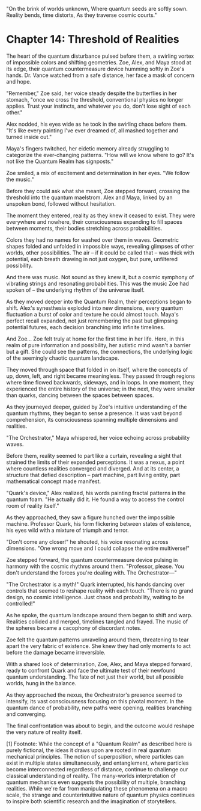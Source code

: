 "On the brink of worlds unknown,
Where quantum seeds are softly sown.
Reality bends, time distorts,
As they traverse cosmic courts."

# Chapter 14: Threshold of Realities

The heart of the quantum disturbance pulsed before them, a swirling vortex of impossible colors and shifting geometries. Zoe, Alex, and Maya stood at its edge, their quantum countermeasure device humming softly in Zoe's hands. Dr. Vance watched from a safe distance, her face a mask of concern and hope.

"Remember," Zoe said, her voice steady despite the butterflies in her stomach, "once we cross the threshold, conventional physics no longer applies. Trust your instincts, and whatever you do, don't lose sight of each other."

Alex nodded, his eyes wide as he took in the swirling chaos before them. "It's like every painting I've ever dreamed of, all mashed together and turned inside out."

Maya's fingers twitched, her eidetic memory already struggling to categorize the ever-changing patterns. "How will we know where to go? It's not like the Quantum Realm has signposts."

Zoe smiled, a mix of excitement and determination in her eyes. "We follow the music."

Before they could ask what she meant, Zoe stepped forward, crossing the threshold into the quantum maelstrom. Alex and Maya, linked by an unspoken bond, followed without hesitation.

The moment they entered, reality as they knew it ceased to exist. They were everywhere and nowhere, their consciousness expanding to fill spaces between moments, their bodies stretching across probabilities.

Colors they had no names for washed over them in waves. Geometric shapes folded and unfolded in impossible ways, revealing glimpses of other worlds, other possibilities. The air – if it could be called that – was thick with potential, each breath drawing in not just oxygen, but pure, unfiltered possibility.

And there was music. Not sound as they knew it, but a cosmic symphony of vibrating strings and resonating probabilities. This was the music Zoe had spoken of – the underlying rhythm of the universe itself.

As they moved deeper into the Quantum Realm, their perceptions began to shift. Alex's synesthesia exploded into new dimensions, every quantum fluctuation a burst of color and texture he could almost touch. Maya's perfect recall expanded, not just remembering the past but glimpsing potential futures, each decision branching into infinite timelines.

And Zoe... Zoe felt truly at home for the first time in her life. Here, in this realm of pure information and possibility, her autistic mind wasn't a barrier but a gift. She could see the patterns, the connections, the underlying logic of the seemingly chaotic quantum landscape.

They moved through space that folded in on itself, where the concepts of up, down, left, and right became meaningless. They passed through regions where time flowed backwards, sideways, and in loops. In one moment, they experienced the entire history of the universe; in the next, they were smaller than quarks, dancing between the spaces between spaces.

As they journeyed deeper, guided by Zoe's intuitive understanding of the quantum rhythms, they began to sense a presence. It was vast beyond comprehension, its consciousness spanning multiple dimensions and realities.

"The Orchestrator," Maya whispered, her voice echoing across probability waves.

Before them, reality seemed to part like a curtain, revealing a sight that strained the limits of their expanded perceptions. It was a nexus, a point where countless realities converged and diverged. And at its center, a structure that defied description – part machine, part living entity, part mathematical concept made manifest.

"Quark's device," Alex realized, his words painting fractal patterns in the quantum foam. "He actually did it. He found a way to access the control room of reality itself."

As they approached, they saw a figure hunched over the impossible machine. Professor Quark, his form flickering between states of existence, his eyes wild with a mixture of triumph and terror.

"Don't come any closer!" he shouted, his voice resonating across dimensions. "One wrong move and I could collapse the entire multiverse!"

Zoe stepped forward, the quantum countermeasure device pulsing in harmony with the cosmic rhythms around them. "Professor, please. You don't understand the forces you're dealing with. The Orchestrator—"

"The Orchestrator is a myth!" Quark interrupted, his hands dancing over controls that seemed to reshape reality with each touch. "There is no grand design, no cosmic intelligence. Just chaos and probability, waiting to be controlled!"

As he spoke, the quantum landscape around them began to shift and warp. Realities collided and merged, timelines tangled and frayed. The music of the spheres became a cacophony of discordant notes.

Zoe felt the quantum patterns unraveling around them, threatening to tear apart the very fabric of existence. She knew they had only moments to act before the damage became irreversible.

With a shared look of determination, Zoe, Alex, and Maya stepped forward, ready to confront Quark and face the ultimate test of their newfound quantum understanding. The fate of not just their world, but all possible worlds, hung in the balance.

As they approached the nexus, the Orchestrator's presence seemed to intensify, its vast consciousness focusing on this pivotal moment. In the quantum dance of probability, new paths were opening, realities branching and converging.

The final confrontation was about to begin, and the outcome would reshape the very nature of reality itself.

[1] Footnote: While the concept of a "Quantum Realm" as described here is purely fictional, the ideas it draws upon are rooted in real quantum mechanical principles. The notion of superposition, where particles can exist in multiple states simultaneously, and entanglement, where particles become interconnected regardless of distance, continue to challenge our classical understanding of reality. The many-worlds interpretation of quantum mechanics even suggests the possibility of multiple, branching realities. While we're far from manipulating these phenomena on a macro scale, the strange and counterintuitive nature of quantum physics continues to inspire both scientific research and the imagination of storytellers.